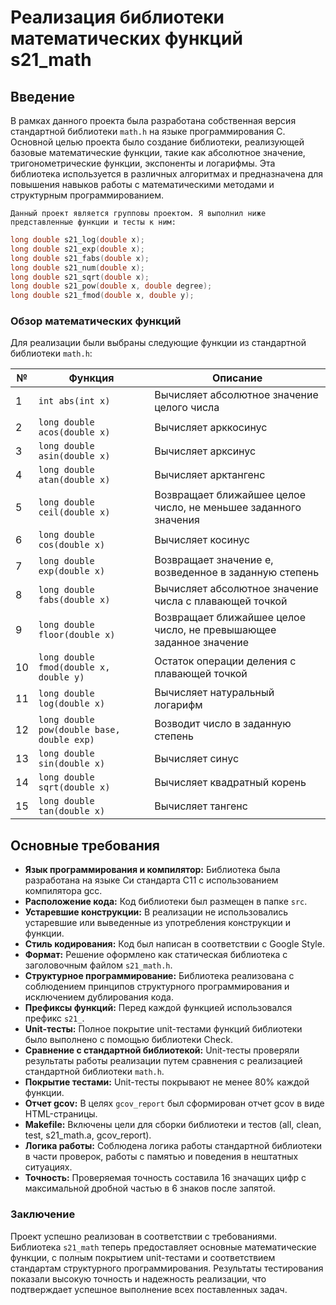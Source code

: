 # Реализация библиотеки математических функций s21_math

## Введение

В рамках данного проекта была разработана собственная версия стандартной библиотеки `math.h` на языке программирования С. Основной целью проекта было создание библиотеки, реализующей базовые математические функции, такие как абсолютное значение, тригонометрические функции, экспоненты и логарифмы. Эта библиотека используется в различных алгоритмах и предназначена для повышения навыков работы с математическими методами и структурным программированием.

`Данный проект является групповы проектом. Я выполнил ниже представленные функции и тесты к ним:`

```c
long double s21_log(double x);
long double s21_exp(double x);
long double s21_fabs(double x);
long double s21_num(double x);
long double s21_sqrt(double x);
long double s21_pow(double x, double degree);
long double s21_fmod(double x, double y);
```

### Обзор математических функций

Для реализации были выбраны следующие функции из стандартной библиотеки `math.h`:

| №  | Функция          | Описание                                               |
|----|------------------|--------------------------------------------------------|
| 1  | `int abs(int x)` | Вычисляет абсолютное значение целого числа            |
| 2  | `long double acos(double x)` | Вычисляет арккосинус                              |
| 3  | `long double asin(double x)` | Вычисляет арксинус                                |
| 4  | `long double atan(double x)` | Вычисляет арктангенс                              |
| 5  | `long double ceil(double x)` | Возвращает ближайшее целое число, не меньшее заданного значения |
| 6  | `long double cos(double x)`  | Вычисляет косинус                                 |
| 7  | `long double exp(double x)`  | Возвращает значение e, возведенное в заданную степень |
| 8  | `long double fabs(double x)` | Вычисляет абсолютное значение числа с плавающей точкой |
| 9  | `long double floor(double x)` | Возвращает ближайшее целое число, не превышающее заданное значение |
| 10 | `long double fmod(double x, double y)` | Остаток операции деления с плавающей точкой |
| 11 | `long double log(double x)` | Вычисляет натуральный логарифм                     |
| 12 | `long double pow(double base, double exp)` | Возводит число в заданную степень               |
| 13 | `long double sin(double x)` | Вычисляет синус                                     |
| 14 | `long double sqrt(double x)` | Вычисляет квадратный корень                         |
| 15 | `long double tan(double x)` | Вычисляет тангенс                                   |

## Основные требования

- **Язык программирования и компилятор:** Библиотека была разработана на языке Си стандарта C11 с использованием компилятора gcc.
- **Расположение кода:** Код библиотеки был размещен в папке `src`.
- **Устаревшие конструкции:** В реализации не использовались устаревшие или выведенные из употребления конструкции и функции.
- **Стиль кодирования:** Код был написан в соответствии с Google Style.
- **Формат:** Решение оформлено как статическая библиотека с заголовочным файлом `s21_math.h`.
- **Структурное программирование:** Библиотека реализована с соблюдением принципов структурного программирования и исключением дублирования кода.
- **Префиксы функций:** Перед каждой функцией использовался префикс `s21_`.
- **Unit-тесты:** Полное покрытие unit-тестами функций библиотеки было выполнено с помощью библиотеки Check.
- **Сравнение с стандартной библиотекой:** Unit-тесты проверяли результаты работы реализации путем сравнения с реализацией стандартной библиотеки `math.h`.
- **Покрытие тестами:** Unit-тесты покрывают не менее 80% каждой функции.
- **Отчет gcov:** В целях `gcov_report` был сформирован отчет gcov в виде HTML-страницы.
- **Makefile:** Включены цели для сборки библиотеки и тестов (all, clean, test, s21_math.a, gcov_report).
- **Логика работы:** Соблюдена логика работы стандартной библиотеки в части проверок, работы с памятью и поведения в нештатных ситуациях.
- **Точность:** Проверяемая точность составила 16 значащих цифр с максимальной дробной частью в 6 знаков после запятой.

### Заключение

Проект успешно реализован в соответствии с требованиями. Библиотека `s21_math` теперь предоставляет основные математические функции, с полным покрытием unit-тестами и соответствием стандартам структурного программирования. Результаты тестирования показали высокую точность и надежность реализации, что подтверждает успешное выполнение всех поставленных задач.
